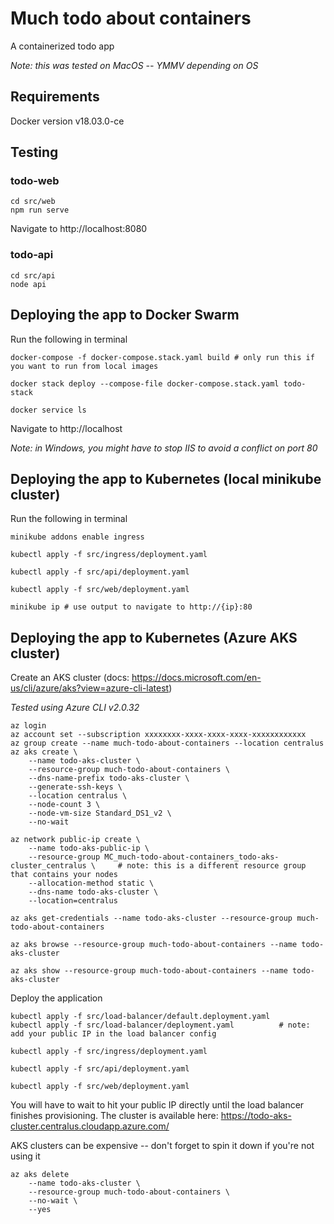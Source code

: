 # Much todo about containers
A containerized todo app

_Note: this was tested on MacOS -- YMMV depending on OS_

## Requirements
Docker version v18.03.0-ce

## Testing
### todo-web
```
cd src/web
npm run serve
```
Navigate to http://localhost:8080

### todo-api
```
cd src/api
node api
```

## Deploying the app to Docker Swarm
Run the following in terminal
```
docker-compose -f docker-compose.stack.yaml build # only run this if you want to run from local images

docker stack deploy --compose-file docker-compose.stack.yaml todo-stack

docker service ls
```
Navigate to http://localhost

_Note: in Windows, you might have to stop IIS to avoid a conflict on port 80_

## Deploying the app to Kubernetes (local minikube cluster)
Run the following in terminal
```
minikube addons enable ingress

kubectl apply -f src/ingress/deployment.yaml

kubectl apply -f src/api/deployment.yaml

kubectl apply -f src/web/deployment.yaml

minikube ip # use output to navigate to http://{ip}:80
```

## Deploying the app to Kubernetes (Azure AKS cluster)
Create an AKS cluster (docs: https://docs.microsoft.com/en-us/cli/azure/aks?view=azure-cli-latest)

_Tested using Azure CLI v2.0.32_

```
az login
az account set --subscription xxxxxxxx-xxxx-xxxx-xxxx-xxxxxxxxxxxx
az group create --name much-todo-about-containers --location centralus
az aks create \
    --name todo-aks-cluster \
    --resource-group much-todo-about-containers \
    --dns-name-prefix todo-aks-cluster \
    --generate-ssh-keys \
    --location centralus \
    --node-count 3 \
    --node-vm-size Standard_DS1_v2 \
    --no-wait

az network public-ip create \
    --name todo-aks-public-ip \
    --resource-group MC_much-todo-about-containers_todo-aks-cluster_centralus \     # note: this is a different resource group that contains your nodes
    --allocation-method static \
    --dns-name todo-aks-cluster \
    --location=centralus

az aks get-credentials --name todo-aks-cluster --resource-group much-todo-about-containers

az aks browse --resource-group much-todo-about-containers --name todo-aks-cluster

az aks show --resource-group much-todo-about-containers --name todo-aks-cluster
```

Deploy the application
```
kubectl apply -f src/load-balancer/default.deployment.yaml
kubectl apply -f src/load-balancer/deployment.yaml          # note: add your public IP in the load balancer config

kubectl apply -f src/ingress/deployment.yaml

kubectl apply -f src/api/deployment.yaml

kubectl apply -f src/web/deployment.yaml
```
You will have to wait to hit your public IP directly until the load balancer finishes provisioning. The cluster is available here: https://todo-aks-cluster.centralus.cloudapp.azure.com/

AKS clusters can be expensive -- don't forget to spin it down if you're not using it
```
az aks delete 
    --name todo-aks-cluster \
    --resource-group much-todo-about-containers \
    --no-wait \
    --yes
```